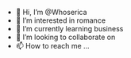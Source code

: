 - 👋 Hi, I’m @Whoserica
- 👀 I’m interested in romance
- 🌱 I’m currently learning business 
- 💞️ I’m looking to collaborate on 
- 📫 How to reach me ...

<!---
Whoserica/Whoserica is a ✨ special ✨ repository because its `README.md` (this file) appears on your GitHub profile.
You can click the Preview link to take a look at your changes.
--->
